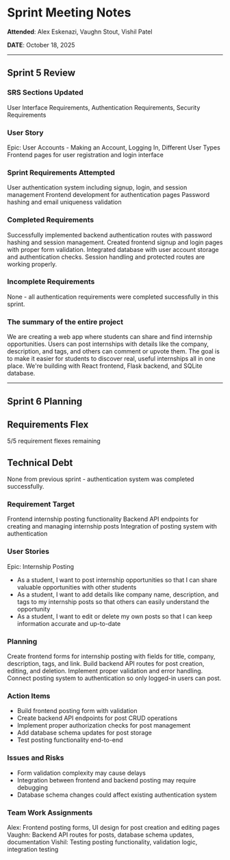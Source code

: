 # Sprint Meeting Notes

**Attended**: Alex Eskenazi, Vaughn Stout, Vishil Patel

**DATE**: October 18, 2025

***

## Sprint 5 Review

### SRS Sections Updated

User Interface Requirements, Authentication Requirements, Security Requirements

### User Story

Epic: User Accounts - Making an Account, Logging In, Different User Types
Frontend pages for user registration and login interface

### Sprint Requirements Attempted

User authentication system including signup, login, and session management
Frontend development for authentication pages
Password hashing and email uniqueness validation

### Completed Requirements

Successfully implemented backend authentication routes with password hashing and session management. Created frontend signup and login pages with proper form validation. Integrated database with user account storage and authentication checks. Session handling and protected routes are working properly.

### Incomplete Requirements

None - all authentication requirements were completed successfully in this sprint.

### The summary of the entire project

We are creating a web app where students can share and find internship opportunities. Users can post internships with details like the company, description, and tags, and others can comment or upvote them. The goal is to make it easier for students to discover real, useful internships all in one place. We're building with React frontend, Flask backend, and SQLite database.

***

## Sprint 6 Planning

## Requirements Flex

5/5 requirement flexes remaining

## Technical Debt

None from previous sprint - authentication system was completed successfully.

### Requirement Target

Frontend internship posting functionality
Backend API endpoints for creating and managing internship posts
Integration of posting system with authentication

### User Stories

Epic: Internship Posting

- As a student, I want to post internship opportunities so that I can share valuable opportunities with other students
- As a student, I want to add details like company name, description, and tags to my internship posts so that others can easily understand the opportunity
- As a student, I want to edit or delete my own posts so that I can keep information accurate and up-to-date

### Planning

Create frontend forms for internship posting with fields for title, company, description, tags, and link. Build backend API routes for post creation, editing, and deletion. Implement proper validation and error handling. Connect posting system to authentication so only logged-in users can post.

### Action Items

- Build frontend posting form with validation
- Create backend API endpoints for post CRUD operations
- Implement proper authorization checks for post management
- Add database schema updates for post storage
- Test posting functionality end-to-end

### Issues and Risks

- Form validation complexity may cause delays
- Integration between frontend and backend posting may require debugging
- Database schema changes could affect existing authentication system

### Team Work Assignments

Alex: Frontend posting forms, UI design for post creation and editing pages
Vaughn: Backend API routes for posts, database schema updates, documentation
Vishil: Testing posting functionality, validation logic, integration testing

